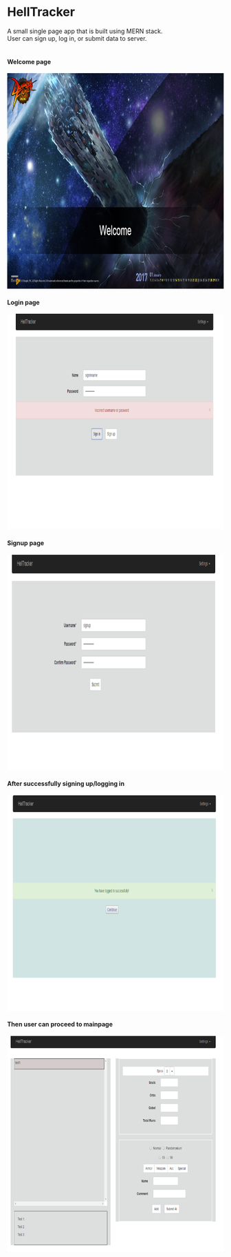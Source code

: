 # HellTracker

A small single page app that is built using MERN stack. <br/>
User can sign up, log in, or submit data to server. <br/>
<br/>
#### Welcome page
<img src="https://github.com/AynmShawn4/HellTracker/blob/master/screenshots/screenshot1.PNG" width="800" height="500" />

#### Login page

<img src="https://github.com/AynmShawn4/HellTracker/blob/master/screenshots/screenshot2.png" width="800" height="500"/>

#### Signup page

<img src="https://github.com/AynmShawn4/HellTracker/blob/master/screenshots/screenshot3.png" width="800" height="500"/>

#### After successfully signing up/logging in

<img src="https://github.com/AynmShawn4/HellTracker/blob/master/screenshots/screenshot4.png" width="800" height="500"/>

#### Then user can proceed to mainpage

<img src="https://github.com/AynmShawn4/HellTracker/blob/master/screenshots/screenshot5.PNG" width="800" height="500"/>
